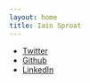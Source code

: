 ```yaml
---
layout: home
title: Iain Sproat
---
```


* [Twitter](https://twitter.com/iainsproat)
* [Github](https://github.com/iainsproat)
* [LinkedIn](https://www.linkedin.com/in/iainsproat)
